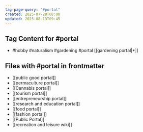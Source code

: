 ```yaml
---
tag-page-query: "#portal"
created: 2025-07-28T08:00
updated: 2025-08-13T09:45
---
```

## Tag Content for #portal
- #hobby #naturalism #gardening #portal [[gardening portal|*]]
## Files with #portal in frontmatter
- [[public good portal]]
- [[permaculture portal]]
- [[Cannabis portal]]
- [[tourism portal]]
- [[entrepreneurship portal]]
- [[research and education portal]]
- [[food portal]]
- [[fashion portal]]
- [[Public Portal]]
- [[recreation and leisure wiki]]